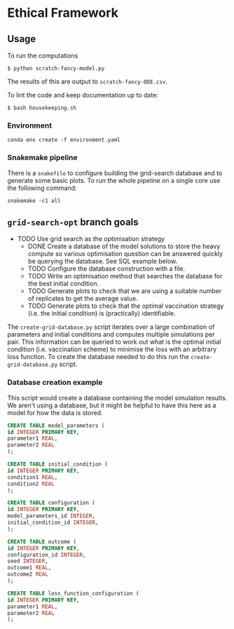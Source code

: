 # Ethical Framework

## Usage

To run the computations

```
$ python scratch-fancy-model.py
```

The results of this are output to `scratch-fancy-ODE.csv`.

To lint the code and keep documentation up to date:

```
$ bash housekeeping.sh
```

### Environment

```
conda env create -f environment.yaml
```

### Snakemake pipeline

There is a `snakefile` to configure building the grid-search database
and to generate some basic plots. To run the whole pipeline on a
single core use the following command:

```
snakemake -c1 all
```

## `grid-search-opt` branch goals

- TODO Use grid search as the optimisation strategy
  + DONE Create a database of the model solutions to store the heavy
    compute so various optimisation question can be answered quickly
    be querying the database. See SQL example below.
  + TODO Configure the database construction with a file.
  + TODO Write an optimisation method that searches the database for
    the best initial condition.
  + TODO Generate plots to check that we are using a suitable number
    of replicates to get the average value.
  + TODO Generate plots to check that the optimal vaccination strategy
    (i.e. the initial condition) is (practically) identifiable.

The `create-grid-database.py` script iterates over a large combination
of parameters and initial conditions and computes multiple simulations
per pair. This information can be queried to work out what is the
optimal initial condition (i.e. vaccination scheme) to minimise the
loss with an arbitrary loss function. To create the database needed to
do this run the `create-grid-database.py` script.

### Database creation example

This script would create a database containing the model simulation
results. We aren't using a database, but it might be helpful to have
this here as a model for how the data is stored.

```sql
CREATE TABLE model_parameters (
id INTEGER PRIMARY KEY,
parameter1 REAL,
parameter2 REAL
);

CREATE TABLE initial_condition (
id INTEGER PRIMARY KEY,
condition1 REAL,
condition2 REAL
);

CREATE TABLE configuration (
id INTEGER PRIMARY KEY,
model_parameters_id INTEGER,
initial_condition_id INTEGER,
);

CREATE TABLE outcome (
id INTEGER PRIMARY KEY,
configuration_id INTEGER,
seed INTEGER,
outcome1 REAL,
outcome2 REAL
);

CREATE TABLE loss_function_configuration (
id INTEGER PRIMARY KEY,
parameter1 REAL,
parameter2 REAL
);
```
